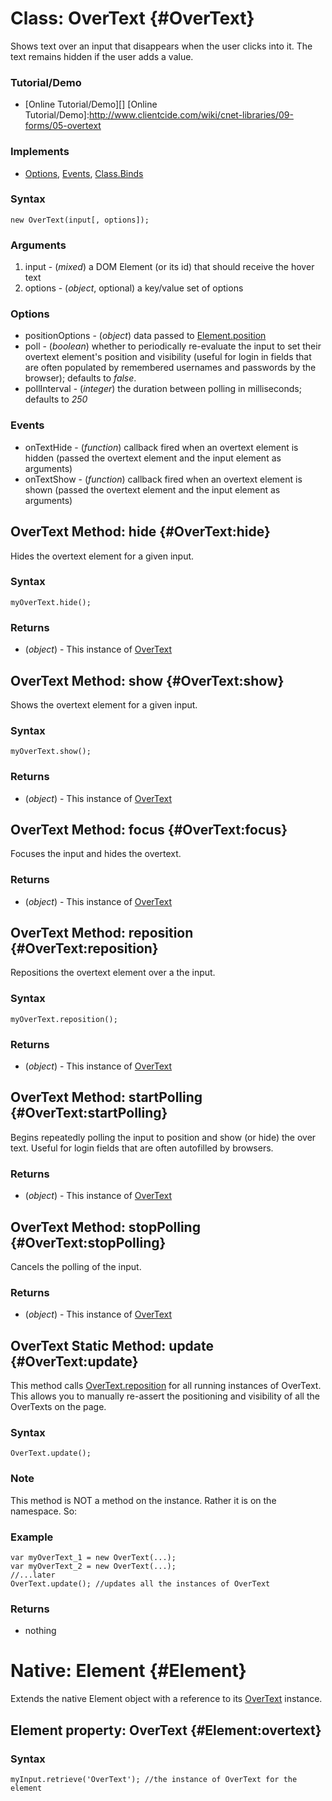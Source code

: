 Class: OverText {#OverText}
===========================

Shows text over an input that disappears when the user clicks into it. The text remains hidden if the user adds a value.

### Tutorial/Demo

* [Online Tutorial/Demo][]
[Online Tutorial/Demo]:http://www.clientcide.com/wiki/cnet-libraries/09-forms/05-overtext

### Implements

* [Options][], [Events][], [Class.Binds][]

### Syntax

	new OverText(input[, options]);

### Arguments

1. input - (*mixed*) a DOM Element (or its id) that should receive the hover text
2. options - (*object*, optional) a key/value set of options

### Options

* positionOptions - (*object*) data passed to [Element.position][]
* poll - (*boolean*) whether to periodically re-evaluate the input to set their overtext element's position and visibility (useful for login in fields that are often populated by remembered usernames and passwords by the browser); defaults to *false*.
* pollInterval - (*integer*) the duration between polling in milliseconds; defaults to *250*

### Events

* onTextHide - (*function*) callback fired when an overtext element is hidden (passed the overtext element and the input element as arguments)
* onTextShow - (*function*) callback fired when an overtext element is shown (passed the overtext element and the input element as arguments)

OverText Method: hide {#OverText:hide}
--------------------------------------

Hides the overtext element for a given input.

### Syntax

	myOverText.hide();

### Returns

* (*object*) - This instance of [OverText][]

OverText Method: show {#OverText:show}
--------------------------------------

Shows the overtext element for a given input.

### Syntax

	myOverText.show();

### Returns

* (*object*) - This instance of [OverText][]

OverText Method: focus {#OverText:focus}
--------------------------------------------------------

Focuses the input and hides the overtext.

### Returns

* (*object*) - This instance of [OverText][]

OverText Method: reposition {#OverText:reposition}
----------------------------------------------------------------

Repositions the overtext element over a the input.

### Syntax

	myOverText.reposition();

### Returns

* (*object*) - This instance of [OverText][]

OverText Method: startPolling {#OverText:startPolling}
--------------------------------------------------------

Begins repeatedly polling the input to position and show (or hide) the over text. Useful for login fields that are often autofilled by browsers.

### Returns

* (*object*) - This instance of [OverText][]

OverText Method: stopPolling {#OverText:stopPolling}
--------------------------------------------------------

Cancels the polling of the input.

### Returns

* (*object*) - This instance of [OverText][]

OverText Static Method: update {#OverText:update}
-------------------------------------------------

This method calls [OverText.reposition][] for all running instances of OverText. This allows you to manually re-assert the positioning and visibility of all the OverTexts on the page.

### Syntax

	OverText.update();

### Note

This method is NOT a method on the instance. Rather it is on the namespace. So:

### Example

	var myOverText_1 = new OverText(...);
	var myOverText_2 = new OverText(...);
	//...later
	OverText.update(); //updates all the instances of OverText

### Returns

* nothing

Native: Element {#Element}
==========================

Extends the native Element object with a reference to its [OverText][] instance.

Element property: OverText {#Element:overtext}
------------------------------------------------

### Syntax

	myInput.retrieve('OverText'); //the instance of OverText for the element


[Overtext]: #OverText
[OverText.reposition]: #OverText:reposition
[Element.position]: /docs/more/Native/Element.Position#Element:position
[Options]: /docs/core/Class/Class.Extras#Options
[Events]: /docs/core/Class/Class.Extras#Events
[Class.Binds]: /docs/more/Class/Class.Binds